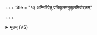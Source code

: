 +++
title = "१३ अग्निरिवैतु प्रतिकूलमनुकूलमिवोदकम्"

+++
<details><summary>मूलम् (VS)</summary>

अ॒ग्निरि॑वैतु प्रति॒कूल॑मनु॒कूल॑मिवोद॒कम्।  
सु॒खो रथ॑ इव वर्ततां कृ॒त्या कृ॑त्या॒कृतं॒ पुनः॑ ॥
</details>